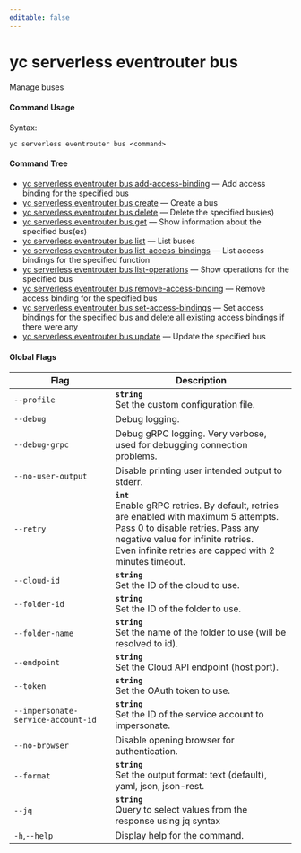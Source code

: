 ```yaml
---
editable: false
---
```


# yc serverless eventrouter bus

Manage buses

#### Command Usage

Syntax: 

`yc serverless eventrouter bus <command>`

#### Command Tree

- [yc serverless eventrouter bus add-access-binding](add-access-binding.md) — Add access binding for the specified bus
- [yc serverless eventrouter bus create](create.md) — Create a bus
- [yc serverless eventrouter bus delete](delete.md) — Delete the specified bus(es)
- [yc serverless eventrouter bus get](get.md) — Show information about the specified bus(es)
- [yc serverless eventrouter bus list](list.md) — List buses
- [yc serverless eventrouter bus list-access-bindings](list-access-bindings.md) — List access bindings for the specified function
- [yc serverless eventrouter bus list-operations](list-operations.md) — Show operations for the specified bus
- [yc serverless eventrouter bus remove-access-binding](remove-access-binding.md) — Remove access binding for the specified bus
- [yc serverless eventrouter bus set-access-bindings](set-access-bindings.md) — Set access bindings for the specified bus and delete all existing access bindings if there were any
- [yc serverless eventrouter bus update](update.md) — Update the specified bus

#### Global Flags

| Flag | Description |
|----|----|
|`--profile`|<b>`string`</b><br/>Set the custom configuration file.|
|`--debug`|Debug logging.|
|`--debug-grpc`|Debug gRPC logging. Very verbose, used for debugging connection problems.|
|`--no-user-output`|Disable printing user intended output to stderr.|
|`--retry`|<b>`int`</b><br/>Enable gRPC retries. By default, retries are enabled with maximum 5 attempts.<br/>Pass 0 to disable retries. Pass any negative value for infinite retries.<br/>Even infinite retries are capped with 2 minutes timeout.|
|`--cloud-id`|<b>`string`</b><br/>Set the ID of the cloud to use.|
|`--folder-id`|<b>`string`</b><br/>Set the ID of the folder to use.|
|`--folder-name`|<b>`string`</b><br/>Set the name of the folder to use (will be resolved to id).|
|`--endpoint`|<b>`string`</b><br/>Set the Cloud API endpoint (host:port).|
|`--token`|<b>`string`</b><br/>Set the OAuth token to use.|
|`--impersonate-service-account-id`|<b>`string`</b><br/>Set the ID of the service account to impersonate.|
|`--no-browser`|Disable opening browser for authentication.|
|`--format`|<b>`string`</b><br/>Set the output format: text (default), yaml, json, json-rest.|
|`--jq`|<b>`string`</b><br/>Query to select values from the response using jq syntax|
|`-h`,`--help`|Display help for the command.|
